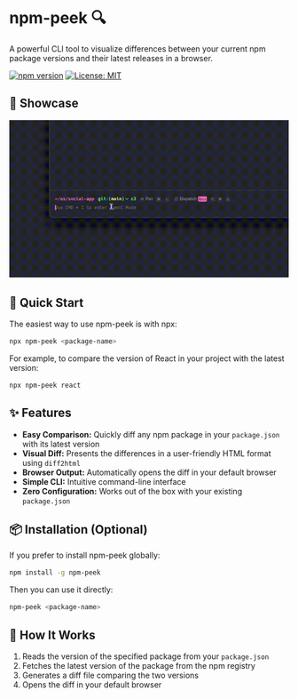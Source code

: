 # npm-peek 🔍

A powerful CLI tool to visualize differences between your current npm package versions and their latest releases in a browser.

[![npm version](https://img.shields.io/npm/v/npm-peek.svg)](https://www.npmjs.com/package/npm-peek)
[![License: MIT](https://img.shields.io/badge/License-MIT-yellow.svg)](https://opensource.org/licenses/MIT)


## 🎥 Showcase

![Demo](assets/demo.gif)

## 🚀 Quick Start

The easiest way to use npm-peek is with npx:

```bash
npx npm-peek <package-name>
```

For example, to compare the version of React in your project with the latest version:

```bash
npx npm-peek react
```

## ✨ Features

- **Easy Comparison:** Quickly diff any npm package in your `package.json` with its latest version
- **Visual Diff:** Presents the differences in a user-friendly HTML format using `diff2html`
- **Browser Output:** Automatically opens the diff in your default browser
- **Simple CLI:** Intuitive command-line interface
- **Zero Configuration:** Works out of the box with your existing `package.json`

## 📦 Installation (Optional)

If you prefer to install npm-peek globally:

```bash
npm install -g npm-peek
```

Then you can use it directly:

```bash
npm-peek <package-name>
```

## 🔧 How It Works

1. Reads the version of the specified package from your `package.json`
2. Fetches the latest version of the package from the npm registry
3. Generates a diff file comparing the two versions
4. Opens the diff in your default browser
